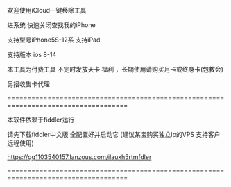 欢迎使用iCloud一键移除工具

进系统  快速关闭查找我的iPhone 

支持型号iPhone5S-12系   支持iPad  

支持版本 ios 8-14

本工具为付费工具   不定时发放天卡 福利 ，长期使用请购买月卡或终身卡(包教会) 

另招收售卡代理
 
====================================================================================

本软件依赖于fiddler运行 

请先下载fiddler中文版 全配置好并启动它   (建议某宝购买独立ip的VPS 支持客户远程使用)

https://qq1103540157.lanzous.com/ilauxh5rtmfdler

====================================================================================

